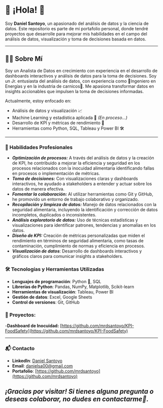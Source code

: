 # 🚀 ¡Hola! 👋 
Soy **Daniel Santoyo**, un apasionado del análisis de datos y la ciencia de datos. Este repositorio es parte de mi portafolio personal, donde tendré proyectos que desarrolle para mejorar mis habilidades en el campo del análisis de datos, visualización y toma de decisiones basada en datos.

---

## 👨‍💻 Sobre Mí
Soy un Analista de Datos en crecimiento con experiencia en el desarrollo de dashboards interactivos y análisis de datos para la toma de decisiones. Soy un Jr. entusiasta del análisis de datos, con experiencia como 🔋Ingeniero en Energías y en la industria de carnicos🥩. Me apasiona transformar datos en insights accionables que impulsen la toma de decisiones informadas. 

Actualmente, estoy enfocado en:

- Análisis de datos y visualización 📈
- Machine Learning y estadística aplicada 🤖 *(En proceso...)*
- Desarrollo de KPI y métricas de rendimiento 🎯
- Herramientas como Python, SQL, Tableau y Power BI 🛠️

---

### 🚀 Habilidades Profesionales
- ***Optimización de procesos:*** A través del análisis de datos y la creación de KPI, he contribuido a mejorar la eficiencia y seguridad en los procesos relacionados con la inocuidad alimentaria identificando fallas en procesos o implementación de métricas.
- ***Toma de decisiones:*** Con visualizaciones claras y dashboards interactivos, he ayudado a stakeholders a entender y actuar sobre los datos de manera efectiva.
- ***Fomentar la colaboración:*** Al utilizar herramientas como Git y GitHub, he promovido un entorno de trabajo colaborativo y organizado.
- ***Recopilación y limpieza de datos:*** Manejo de datos relacionados con la seguridad alimentaria, incluyendo la identificación y corrección de datos incompletos, duplicados o inconsistentes.
- ***Análisis exploratorio de datos:*** Uso de técnicas estadísticas y visualizaciones para identificar patrones, tendencias y anomalías en los datos.
- ***Diseño de KPI:*** Creación de métricas personalizadas que miden el rendimiento en términos de seguridad alimentaria, como tasas de contaminación, cumplimiento de normas y eficiencia en procesos.
- ***Visualización de datos***: Desarrollo de dashboards interactivos y gráficos claros para comunicar insights a stakeholders.

### 🛠️ Tecnologías y Herramientas Utilizadas
- **Lenguajes de programación**: Python 🐍, SQL
- **Librerías de Python**: Pandas, NumPy, Matplotlib, Scikit-learn
- **Herramientas de visualización**: Tableau, Power BI
- **Gestión de datos**: Excel, Google Sheets
- **Control de versiones**: Git, GitHub

### 🚀 Proyectos:
-**Dashboard de Inocuidad:** [https://github.com/mrdsantoyo/KPI-FoodSafety](https://github.com/mrdsantoyo/KPI-FoodSafety)

---

### 📬 Contacto
- **LinkedIn**: [Daniel Santoyo](https://www.linkedin.com/in/daniel-santoyo00/)
- **Email**: [danielsa00@gmail.com](mailto:danielsa00@gmail.com)
- **Portafolio**: [https://github.com/mrdsantoyo](https://github.com/mrdsantoyo)

***¡Gracias por visitar! Si tienes alguna pregunta o deseas colaborar, no dudes en contactarme📨.***
---
